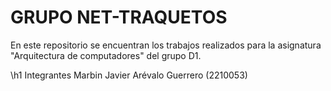 # GRUPO NET-TRAQUETOS 
En este repositorio se encuentran los trabajos realizados para la asignatura "Arquitectura de computadores" del grupo D1.

\h1 Integrantes
Marbin Javier Arévalo Guerrero (2210053)

